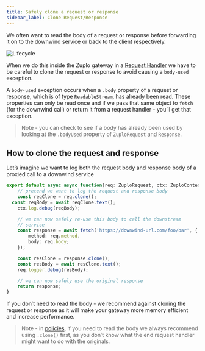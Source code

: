 ```yaml
---
title: Safely clone a request or response
sidebar_label: Clone Request/Response
---
```


We often want to read the body of a request or response before forwarding it on
to the downwind service or back to the client respectively.

![Lifecycle](https://cdn.zuplo.com/assets/f70d62c0-8bdd-4476-9fd6-fe2dad7ae3a2.png)

When we do this inside the Zuplo gateway in a
[Request Handler](../handlers/custom-handler.md) we have to be careful to clone
the request or response to avoid causing a `body-used` exception.

A `body-used` exception occurs when a `.body` property of a request or response,
which is of type `ReadableStream`, has already been read. These properties can
only be read once and if we pass that same object to `fetch` (for the downwind
call) or return it from a request handler - you’ll get that exception.

> Note - you can check to see if a body has already been used by looking at the
> `.bodyUsed` property of `ZuploRequest` and `Response`.

## How to clone the request and response

Let’s imagine we want to log both the request body and response body of a
proxied call to a downwind service

```ts
export default async async function(req: ZuploRequest, ctx: ZuploContext) {
	// pretend we want to log the request and response body
	const reqClone = req.clone();
  const reqBody = await reqClone.text();
	ctx.log.debug(reqBody);

	// we can now safely re-use this body to call the downstream
	// service
	const response = await fetch('https://downwind-url.com/foo/bar', {
		method: req.method,
		body: req.body;
	});

	const resClone = response.clone();
	const resBody = await resClone.text();
	req.logger.debug(resBody);

	// we can now safely use the original response
	return response;
}
```

If you don’t need to read the body - we recommend against cloning the request or
response as it will make your gateway more memory efficient and increase
performance.

> Note - in [policies](../policies), if you need to read the body we always
> recommend using `.clone()` first, as you don’t know what the end request
> handler might want to do with the originals.
